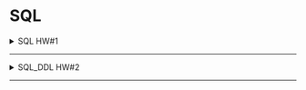 # SQL

<details>

  <summary>SQL HW#1</summary>

 1. Вывести все поля и все строки.
 2. Вывести всех студентов в таблице
 3. Вывести только Id пользователей
 4. Вывести только имя пользователей
 5. Вывести только email пользователей
 6. Вывести имя и email пользователей
 7. Вывести id, имя, email и дату создания пользователей
 8. Вывести пользователей где password 12333
 9. Вывести пользователей которые были созданы 2021-03-26 00:00:00
 10. Вывести пользователей где в имени есть слово Анна
 11. Вывести пользователей где в имени в конце есть 8
 12. Вывести пользователей где в имени в есть буква а
 13. Вывести пользователей которые были созданы 2021-07-12 00:00:00
 14. Вывести пользователей которые были созданы 2021-07-12 00:00:00 и имеют пароль 1m313
 15. Вывести пользователей которые были созданы 2021-07-12 00:00:00 и у которых в имени есть слово Andrey
 16. Вывести пользователей которые были созданы 2021-07-12 00:00:00 и у которых в имени есть цифра 8
 17. Вывести пользователя у которых id равен 110
 18. Вывести пользователя у которых id равен 153
 19. Вывести пользователя у которых id больше 140
 20. Вывести пользователя у которых id меньше 130
 21. Вывести пользователя у которых id меньше 127 или больше 188
 22. Вывести пользователя у которых id меньше либо равно 137
 23. Вывести пользователя у которых id больше либо равно 137
 24. Вывести пользователя у которых id больше 180 но меньше 190
 25. Вывести пользователя у которых id между 180 и 190
 26. Вывести пользователей где password равен 12333, 1m313, 123313
 27. Вывести пользователей где created_on равен 2020-10-03 00:00:00, 2021-05-19 00:00:00, 2021-03-26 00:00:00
 28. Вывести минимальный id 
 29. Вывести максимальный.
 30. Вывести количество пользователей
 31. Вывести id пользователя, имя, дату создания пользователя. Отсортировать по порядку возрастания даты добавления пользоватлеля.
 32. Вывести id пользователя, имя, дату создания пользователя. Отсортировать по порядку убывания даты добавления пользоватлеля.


</details>

---

<details>

  <summary>SQL_DDL HW#2</summary>

### Первая часть.
### Таблица *employees*

:one: Создать таблицу employees
- id. serial,  primary key,
- employee_name. Varchar(50), not null
:two: Наполнить таблицу employee 70 строками.


### Таблица *salary*

:three: Создать таблицу salary
- id. Serial  primary key,
- monthly_salary. Int, not null

:four: Наполнить таблицу salary 15 строками:
- 1000
- 1100
- 1200
- 1300
- 1400
- 1500
- 1600
- 1700
- 1800
- 1900
- 2000
- 2100
- 2200
- 2300
- 2400
- 2500












### Таблица employee_salary

:five: Создать таблицу employee_salary
- id. Serial  primary key,
- employee_id. Int, not null, unique
- salary_id. Int, not null
:six: Наполнить таблицу employee_salary 40 строками:
- в 10 строк из 40 вставить несуществующие employee_id

id | employee_id | salary_id

1 | 3 | 7

2 | 1 | 4

3 | 5 | 9

4 | 40 | 13

5 | 23 | 4

6 | 11 | 2

7 | 52 | 10

8 | 15 | 13

9 | 26 | 4

10 | 16 | 1

11 | 33 | 7

... | ... | ...








### Таблица roles

:seven: Создать таблицу roles
- id. Serial  primary key,
- role_name. int, not null, unique
:eight: Поменять тип столба role_name с int на varchar(30)
:nine: Наполнить таблицу roles 20 строками:

id
role_name
1
Junior Python developer
2
Middle Python developer
3
Senior Python developer
4
Junior Java developer
5
Middle Java developer
6
Senior Java developer
7
Junior JavaScript developer
8
Middle JavaScript developer
9
Senior JavaScript developer
10
Junior Manual QA engineer
11
Middle Manual QA engineer
12
Senior Manual QA engineer
13
Project Manager
14
Designer
15
HR
16
CEO
17
Sales manager
18
Junior Automation QA engineer
19
Middle Automation QA engineer
20
Senior Automation QA engineer



### Таблица roles_employee

:one::zero: Создать таблицу roles_employee
- id. Serial  primary key,
- employee_id. Int, not null, unique (внешний ключ для таблицы employees, поле id)
- role_id. Int, not null (внешний ключ для таблицы roles, поле id)
:one::one: Наполнить таблицу roles_employee 40 строками:

id
employee_id
role_id
1
7
2
2
20
4
3
3
9
4
5
13
5
23
4
6
11
2
7
10
9
8
22
13
9
21
3
10
34
4
11
6
7
...
...
...





</details>

---